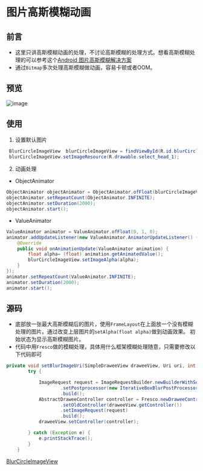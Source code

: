 # 图片高斯模糊动画

## 前言
* 这里只讲高斯模糊动画的处理，不讨论高斯模糊的处理方式。想看高斯模糊处理的可以参考这个[Android 图片高斯模糊解决方案](https://www.jianshu.com/p/02da487a2f43)
* 通过```Bitmap```多次处理高斯模糊做动画，容易卡顿或者OOM。

## 预览
![image](https://github.com/mzyq/BlurImageAnimator/blob/aedcf4336444ab3e447f92eb60edc01df6385eaf/images/simple.gif)

## 使用

1. 设置默认图片
```java
 BlurCircleImageView  blurCircleImageView = findViewById(R.id.blurCircleImageView);
 blurCircleImageView.setImageResource(R.drawable.select_head_1);
```

2. 动画处理

* ObjectAnimator

```java
ObjectAnimator objectAnimator = ObjectAnimator.ofFloat(blurCircleImageView, "ImageAlpha", 0, 1, 0);
objectAnimator.setRepeatCount(ObjectAnimator.INFINITE);
objectAnimator.setDuration(2000);
objectAnimator.start();
```

* ValueAnimator
```java
ValueAnimator animator = ValueAnimator.ofFloat(0, 1, 0);
animator.addUpdateListener(new ValueAnimator.AnimatorUpdateListener() {
    @Override
    public void onAnimationUpdate(ValueAnimator animation) {
        float alpha= (float) animation.getAnimatedValue();
        blurCircleImageView.setImageAlpha(alpha);
    }
});
animator.setRepeatCount(ValueAnimator.INFINITE);
animator.setDuration(2000);
animator.start();
```

## 源码
* 底部放一张最大高斯模糊后的图片，使用```FrameLayout```在上面放一个没有模糊处理的图片。通过改变上层图片的```setAlpha(float alpha)```做到动画效果。
初始状态为显示高斯模糊图片。
* 代码中用```Fresco```做的模糊处理，具体用什么框架模糊处理随意，只需要修改以下代码即可

```java
private void setBlurImageUri(SimpleDraweeView draweeView, Uri uri, int iterations, int blurRadius) {
        try {

            ImageRequest request = ImageRequestBuilder.newBuilderWithSource(uri)
                    .setPostprocessor(new IterativeBoxBlurPostProcessor(iterations, blurRadius))
                    .build();
            AbstractDraweeController controller = Fresco.newDraweeControllerBuilder()
                    .setOldController(draweeView.getController())
                    .setImageRequest(request)
                    .build();
            draweeView.setController(controller);

        } catch (Exception e) {
            e.printStackTrace();
        }
    }
```

[BlurCircleImageView](https://github.com/mzyq/BlurImageAnimator/blob/5a8f877dea24d656ff1315bbd81f63f084d44d7e/app/src/main/java/com/muzi/blurimageanimator/view/BlurCircleImageView.java)


